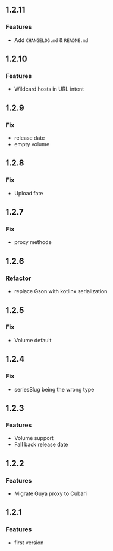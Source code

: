 ## 1.2.11

### Features

* Add `CHANGELOG.md` & `README.md`

## 1.2.10

### Features

* Wildcard hosts in URL intent

## 1.2.9

### Fix

* release date
* empty volume

## 1.2.8

### Fix

* Upload fate

## 1.2.7

### Fix

* proxy methode

## 1.2.6

### Refactor

* replace Gson with kotlinx.serialization

## 1.2.5

### Fix

* Volume default

## 1.2.4

### Fix

* seriesSlug being the wrong type

## 1.2.3

### Features

* Volume support
* Fall back release date

## 1.2.2

### Features

* Migrate Guya proxy to Cubari

## 1.2.1

### Features

* first version
